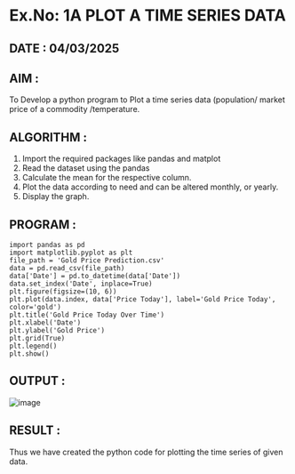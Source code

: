 # Ex.No: 1A PLOT A TIME SERIES DATA
##  DATE : 04/03/2025

## AIM :
To Develop a python program to Plot a time series data (population/ market price of a commodity
/temperature.

## ALGORITHM :
1. Import the required packages like pandas and matplot
2. Read the dataset using the pandas
3. Calculate the mean for the respective column.
4. Plot the data according to need and can be altered monthly, or yearly.
5. Display the graph.
   
## PROGRAM :
```
import pandas as pd
import matplotlib.pyplot as plt
file_path = 'Gold Price Prediction.csv'
data = pd.read_csv(file_path)
data['Date'] = pd.to_datetime(data['Date'])
data.set_index('Date', inplace=True)
plt.figure(figsize=(10, 6))
plt.plot(data.index, data['Price Today'], label='Gold Price Today', color='gold')
plt.title('Gold Price Today Over Time')
plt.xlabel('Date')
plt.ylabel('Gold Price')
plt.grid(True)
plt.legend()
plt.show()
```

## OUTPUT :
![image](https://github.com/user-attachments/assets/33d25dfa-0db9-4ebe-9448-f3c510f72c3b)

## RESULT :
Thus we have created the python code for plotting the time series of given data.
